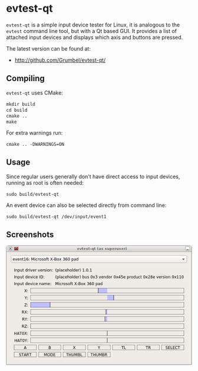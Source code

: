 evtest-qt
=========

`evtest-qt` is a simple input device tester for Linux, it is analogous
to the `evtest` command line tool, but with a Qt based GUI. It
provides a list of attached input devices and displays which axis and
buttons are pressed.

The latest version can be found at:

 * http://github.com/Grumbel/evtest-qt/


Compiling
---------

`evtest-qt` uses CMake:

    mkdir build
    cd build
    cmake ..
    make

For extra warnings run:

    cmake .. -DWARNINGS=ON


Usage
-----

Since regular users generally don't have direct access to input
devices, running as root is often needed:

    sudo build/evtest-qt

An event device can also be selected directly from command line:

    sudo build/evtest-qt /dev/input/event1


Screenshots
-----------

![screenshot](screenshot.png)
